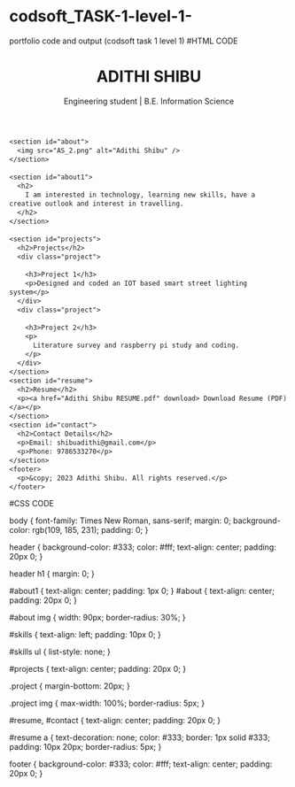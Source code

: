 # codsoft_TASK-1-level-1-
portfolio code and output (codsoft task 1 level 1)
#HTML CODE
<!DOCTYPE html>
<html lang="en">
  <head>
    <meta charset="UTF-8" />
    <meta name="viewport" content="width=device-width, initial-scale=1.0" />
    <link rel="stylesheet" href="styles.css" />
    <title>ADITHI SHIBU PORTFOLIO</title>
  </head>
  <body>
    <header>
      <h1>ADITHI SHIBU</h1>
      <p>Engineering student | B.E. Information Science</p>
    </header>

    <section id="about">
      <img src="AS_2.png" alt="Adithi Shibu" />
    </section>

    <section id="about1">
      <h2>
        I am interested in technology, learning new skills, have a creative outlook and interest in travelling.
      </h2>
    </section>

    <section id="projects">
      <h2>Projects</h2>
      <div class="project">
        
        <h3>Project 1</h3>
        <p>Designed and coded an IOT based smart street lighting system</p>
      </div>
      <div class="project">
        
        <h3>Project 2</h3>
        <p>
          Literature survey and raspberry pi study and coding.
        </p>
      </div>
    </section>
    <section id="resume">
      <h2>Resume</h2>
      <p><a href="Adithi Shibu RESUME.pdf" download> Download Resume (PDF)</a></p>
    </section>
    <section id="contact">
      <h2>Contact Details</h2>
      <p>Email: shibuadithi@gmail.com</p>
      <p>Phone: 9786533270</p>
    </section>
    <footer>
      <p>&copy; 2023 Adithi Shibu. All rights reserved.</p>
    </footer>
  </body>
</html>
#CSS CODE

body {
  font-family: Times New Roman, sans-serif;
  margin: 0;
  background-color: rgb(109, 185, 231);
  padding: 0;
}

header {
  background-color: #333;
  color: #fff;
  text-align: center;
  padding: 20px 0;
}

header h1 {
  margin: 0;
}

#about1 {
  text-align: center;
  padding: 1px 0;
}
#about {
  text-align: center;
  padding: 20px 0;
}

#about img {
  width: 90px;
  border-radius: 30%;
}

#skills {
  text-align: left;
  padding: 10px 0;
}

#skills ul {
  list-style: none;
}

#projects {
  text-align: center;
  padding: 20px 0;
}

.project {
  margin-bottom: 20px;
}

.project img {
  max-width: 100%;
  border-radius: 5px;
}

#resume,
#contact {
  text-align: center;
  padding: 20px 0;
}

#resume a {
  text-decoration: none;
  color: #333;
  border: 1px solid #333;
  padding: 10px 20px;
  border-radius: 5px;
}

footer {
  background-color: #333;
  color: #fff;
  text-align: center;
  padding: 20px 0;
}
